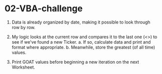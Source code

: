 # 02-VBA-challenge

1. Data is already organized by date, making it possible to look through row by row.

2. My logic looks at the current row and compares it to the last one (<>) to see if we've found a new Ticker.
  a. If so, calculate data and print and format where appropriate.
  b. Meanwhile, store the greatest (of all time) values.
  
3. Print GOAT values before beginning a new iteration on the next Worksheet.
